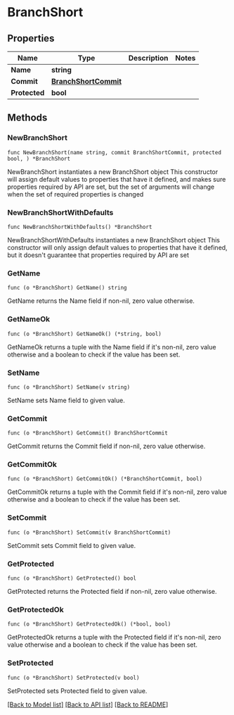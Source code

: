 # BranchShort

## Properties

Name | Type | Description | Notes
------------ | ------------- | ------------- | -------------
**Name** | **string** |  | 
**Commit** | [**BranchShortCommit**](BranchShortCommit.md) |  | 
**Protected** | **bool** |  | 

## Methods

### NewBranchShort

`func NewBranchShort(name string, commit BranchShortCommit, protected bool, ) *BranchShort`

NewBranchShort instantiates a new BranchShort object
This constructor will assign default values to properties that have it defined,
and makes sure properties required by API are set, but the set of arguments
will change when the set of required properties is changed

### NewBranchShortWithDefaults

`func NewBranchShortWithDefaults() *BranchShort`

NewBranchShortWithDefaults instantiates a new BranchShort object
This constructor will only assign default values to properties that have it defined,
but it doesn't guarantee that properties required by API are set

### GetName

`func (o *BranchShort) GetName() string`

GetName returns the Name field if non-nil, zero value otherwise.

### GetNameOk

`func (o *BranchShort) GetNameOk() (*string, bool)`

GetNameOk returns a tuple with the Name field if it's non-nil, zero value otherwise
and a boolean to check if the value has been set.

### SetName

`func (o *BranchShort) SetName(v string)`

SetName sets Name field to given value.


### GetCommit

`func (o *BranchShort) GetCommit() BranchShortCommit`

GetCommit returns the Commit field if non-nil, zero value otherwise.

### GetCommitOk

`func (o *BranchShort) GetCommitOk() (*BranchShortCommit, bool)`

GetCommitOk returns a tuple with the Commit field if it's non-nil, zero value otherwise
and a boolean to check if the value has been set.

### SetCommit

`func (o *BranchShort) SetCommit(v BranchShortCommit)`

SetCommit sets Commit field to given value.


### GetProtected

`func (o *BranchShort) GetProtected() bool`

GetProtected returns the Protected field if non-nil, zero value otherwise.

### GetProtectedOk

`func (o *BranchShort) GetProtectedOk() (*bool, bool)`

GetProtectedOk returns a tuple with the Protected field if it's non-nil, zero value otherwise
and a boolean to check if the value has been set.

### SetProtected

`func (o *BranchShort) SetProtected(v bool)`

SetProtected sets Protected field to given value.



[[Back to Model list]](../README.md#documentation-for-models) [[Back to API list]](../README.md#documentation-for-api-endpoints) [[Back to README]](../README.md)


